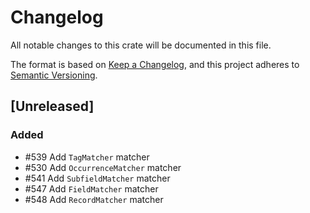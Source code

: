 # Changelog

All notable changes to this crate will be documented in this file.

The format is based on [Keep a Changelog](https://keepachangelog.com/en/1.0.0/),
and this project adheres to [Semantic Versioning](https://semver.org/spec/v2.0.0.html).

## [Unreleased]

### Added

- #539 Add `TagMatcher` matcher
- #530 Add `OccurrenceMatcher` matcher
- #541 Add `SubfieldMatcher` matcher
- #547 Add `FieldMatcher` matcher
- #548 Add `RecordMatcher` matcher
